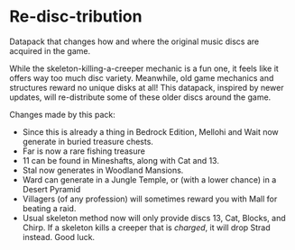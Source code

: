 # Re-disc-tribution
Datapack that changes how and where the original music discs are acquired in the game. 

While the skeleton-killing-a-creeper mechanic is a fun one, it feels like it offers way too much disc variety. 
Meanwhile, old game mechanics and structures reward no unique disks at all! 
This datapack, inspired by newer updates, will re-distribute some of these older discs around the game.

Changes made by this pack:

- Since this is already a thing in Bedrock Edition, Mellohi and Wait now generate in buried treasure chests.
- Far is now a rare fishing treasure
- 11 can be found in Mineshafts, along with Cat and 13.
- Stal now generates in Woodland Mansions.
- Ward can generate in a Jungle Temple, or (with a lower chance) in a Desert Pyramid
- Villagers (of any profession) will sometimes reward you with Mall for beating a raid.
- Usual skeleton method now will only provide discs 13, Cat, Blocks, and Chirp. If a skeleton kills a creeper that is *charged*, it will drop Strad instead. Good luck.